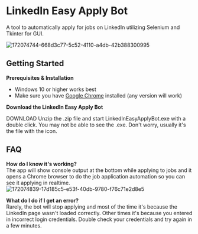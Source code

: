 # LinkedIn Easy Apply Bot

A tool to automatically apply for jobs on LinkedIn utilizing Selenium and Tkinter for GUI.

![172074744-668d3c77-5c52-4110-a4db-42b388300995](https://user-images.githubusercontent.com/66499256/172075475-9424b3ae-8111-48dc-b5b5-c86d6df94fb1.png)

## Getting Started
**Prerequisites & Installation**
- Windows 10 or higher works best
- Make sure you have [Google Chrome](https://www.google.com/chrome/downloads/) installed (any version will work)

**Download the LinkedIn Easy Apply Bot**

DOWNLOAD Unzip the .zip file and start LinkedInEasyApplyBot.exe with a double click. You may not be able to see the .exe. Don't worry, usually it's the file with the icon.

## FAQ
**How do I know it's working?**<br>
The app will show console output at the bottom while applying to jobs and it opens a Chrome browser to do the job application automation so you can see it applying in realtime.<br>
![172074839-17d185c5-e53f-40db-9780-f76c71e2d8e5](https://user-images.githubusercontent.com/66499256/172075541-98645bda-d92b-4af7-bc1e-22d5a1fe975e.png)

**What do I do if I get an error?**<br>
Rarely, the bot will stop applying and most of the time it's because the LinkedIn page wasn't loaded correctly. Other times it's because you entered in incorrect login credentials. Double check your credentials and try again in a few minutes.
